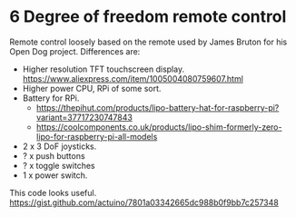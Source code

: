 # 6 Degree of freedom remote control

Remote control loosely based on the remote used by James Bruton for his Open Dog project. Differences are:

* Higher resolution TFT touchscreen display. <https://www.aliexpress.com/item/1005004080759607.html>
* Higher power CPU, RPi of some sort.  
* Battery for RPi. 
  * <https://thepihut.com/products/lipo-battery-hat-for-raspberry-pi?variant=37717230747843>  
  * <https://coolcomponents.co.uk/products/lipo-shim-formerly-zero-lipo-for-raspberry-pi-all-models>
* 2 x 3 DoF joysticks.
* ? x push buttons
* ? x toggle switches
* 1 x power switch.

This code looks useful. <https://gist.github.com/actuino/7801a03342665dc988b0f9bb7c257348>

